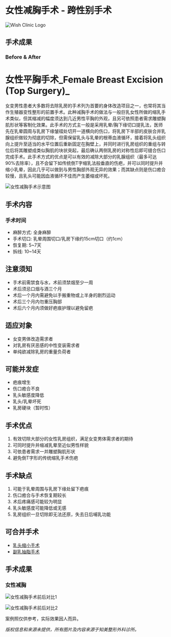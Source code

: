 # 女性减胸手术 - 跨性别手术

![Wish Clinic Logo](https://wishclinic.com.tw/wp-content/uploads/2015/10/wishlogo_white_160x50.png)

## 手术成果

### Before & After

# 女性平胸手术_Female Breast Excision (Top Surgery)_

女变男性患者大多数将去除乳房的手术列为首要的身体改造项目之一，也常将其当作生殖器变性整形的前置手术。此种减胸手术的做法与一般巨乳女性所做的缩乳手术类似，但其缩减的幅度须达到几近男性平胸的外观，且另可依照患者需求雕塑胸肌形状等客制化效果。此手术的方式主一般是采用乳晕/胸下缘切口提乳法，医师先在乳晕圆周与乳房下缘皱褶处切开一道横向的伤口，将乳房下半部的皮肤合并乳腺组织做较为彻底的切除，但需保留乳头与乳晕的根蒂血液循环，接着将乳头组织向上提升至适当的水平位置后重新固定在胸壁上，并同时进行乳房组织的重组与转位后将其雕塑成类似胸肌的块状突起，最后确认两侧乳房的对称性后即可缝合伤口完成手术。此手术方式的优点是可以有效的减除大部分的乳腺组织（最多可达90%去除率），且不会留下如传统倒T字缩乳法般垂直的伤疤，并可以同时提升并缩小乳晕，因此几乎可以做到与男性胸部外观无异的效果；而其缺点则是伤口癒合较慢，且乳头可能因血液循环不佳而产生萎缩或坏死。

![女性减胸手术示意图](https://wishclinic.com.tw/wp-content/uploads/2015/03/縮乳手術_乳暈胸下_無字.jpg)

## 手术内容

### 手术时间

- 麻醉方式: 全身麻醉
- 手术切口: 乳晕周围切口/乳房下缘约15cm切口（约1cm）
- 恢复期: 5~7天
- 拆线: 10~14天

## 注意须知

- 手术前需禁食与水，术前须禁烟至少一周
- 术后须忌口烟与酒三个月
- 术后一个月内需避免以手搬重物或上半身的剧烈运动
- 术后三个月内勿重压胸部
- 术后六个月内须做好疤痕护理以避免留疤

## 适应对象

- 女变男体改造需求者
- 对乳房有厌恶感的中性变装需求者
- 单纯欲减除乳房的重量负荷者

## 可能并发症

- 疤痕增生
- 伤口癒合不良
- 乳头敏感度降低
- 乳头/乳晕坏死
- 乳房硬块（暂时性）

## 手术优点

1. 有效切除大部分的女性乳房组织，满足女变男体需求者的期待
2. 可同时提升并缩减乳晕至近似男性样貌
3. 可依患者需求一并雕塑胸肌形状
4. 避免倒T字形的传统缩乳手术伤疤

## 手术缺点

1. 可能于乳晕周围与乳房下缘处留下疤痕
2. 伤口癒合与手术恢复期较长
3. 术后疼痛感可能较为明显
4. 乳头敏感度可能降低或无感
5. 乳房组织一旦切除即无法还原，失去日后哺乳功能

## 可合并手术

- [乳头缩小手术](../%E4%B9%B3%E9%A0%AD%E7%B8%AE%E5%B0%8F/ "乳头缩小手术")
- [副乳抽脂手术](../%E5%89%AF%E4%B9%B3%E6%8A%BD%E8%84%82%E6%89%8B%E8%A1%93/ "副乳抽脂手术")

## 手术成果

### 女性减胸

![女性减胸手术前后对比1](https://wishclinic.com.tw/wp-content/uploads/2015/05/Female-Breast-f-before-after-01-6-1024x538.jpg)

![女性减胸手术前后对比2](https://wishclinic.com.tw/wp-content/uploads/2015/05/Female-Breast-f-before-after-02-6-1024x538.jpg)

案例照仅供参考，实际效果因人而异。

*版权信息和来源未提供，所有图片及内容来源于知美整形外科诊所。*
